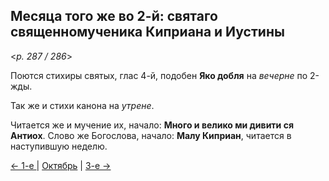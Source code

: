 
## Месяца того же во 2-й: святаго священномученика Киприана и Иустины

<*p. 287 / 286*>

Поются стихиры святых, глас 4-й, подобен **Яко добля** на *вечерне* по 2-жды. 

Так же и стихи канона на *утрене*. 

Читается же и мучение их, начало: **Много и велико ми дивити ся Антиох**. 
Слово же Богослова, начало: **Малу Киприан**, читается в наступившую неделю. 
 
[← 1-е ](10_01_AST.ru.md) | [Октябрь](README.md#2-й) | [3-е →](10_03_AST.ru.md)
